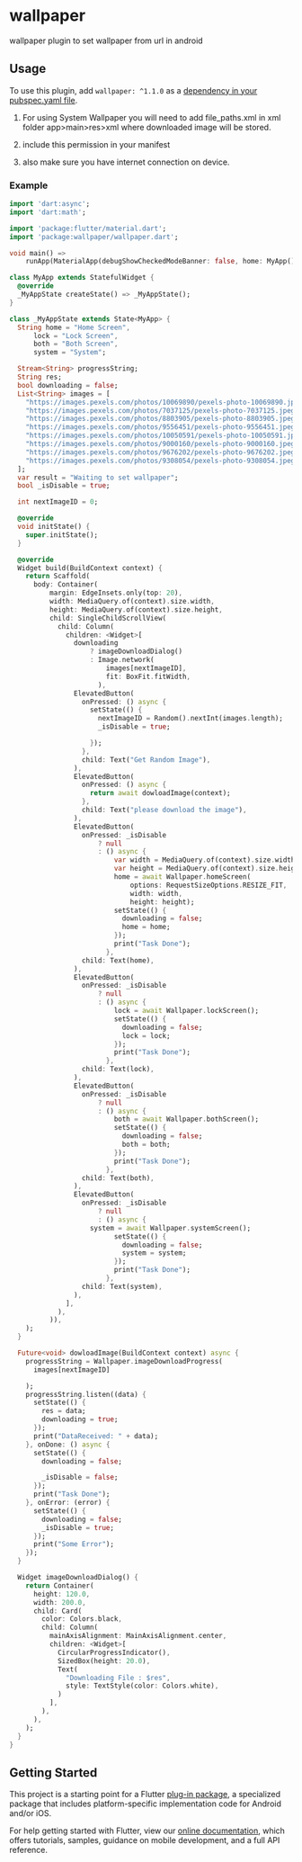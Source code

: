 # wallpaper

wallpaper plugin to set wallpaper from url in android
## Usage
To use this plugin, add `wallpaper: ^1.1.0` as a [dependency in your pubspec.yaml file](https://flutter.io/platform-plugins/).
1) For using System Wallpaper you will need to add file_paths.xml in xml folder 
   app>main>res>xml where downloaded image will be stored.

2) include this permission in your manifest
<uses-permission android:name="android.permission.INTERNET"/>
<uses-permission android:name="android.permission.SET_WALLPAPER" />
<uses-permission android:name="android.permission.READ_EXTERNAL_STORAGE"/>
<uses-permission android:name="android.permission.WRITE_EXTERNAL_STORAGE"/>
<uses-permission android:name="android.permission.ACCESS_NETWORK_STATE"/>
   
3) also make sure you have internet connection on device.
### Example

  
``` dart
import 'dart:async';
import 'dart:math';

import 'package:flutter/material.dart';
import 'package:wallpaper/wallpaper.dart';

void main() =>
    runApp(MaterialApp(debugShowCheckedModeBanner: false, home: MyApp()));

class MyApp extends StatefulWidget {
  @override
  _MyAppState createState() => _MyAppState();
}

class _MyAppState extends State<MyApp> {
  String home = "Home Screen",
      lock = "Lock Screen",
      both = "Both Screen",
      system = "System";

  Stream<String> progressString;
  String res;
  bool downloading = false;
  List<String> images = [
    "https://images.pexels.com/photos/10069890/pexels-photo-10069890.jpeg?auto=compress&cs=tinysrgb&dpr=1&w=500",
    "https://images.pexels.com/photos/7037125/pexels-photo-7037125.jpeg?auto=compress&cs=tinysrgb&dpr=1&w=500",
    "https://images.pexels.com/photos/8803905/pexels-photo-8803905.jpeg?auto=compress&cs=tinysrgb&dpr=1&w=500",
    "https://images.pexels.com/photos/9556451/pexels-photo-9556451.jpeg?auto=compress&cs=tinysrgb&dpr=1&w=500",
    "https://images.pexels.com/photos/10050591/pexels-photo-10050591.jpeg?auto=compress&cs=tinysrgb&dpr=1&w=500",
    "https://images.pexels.com/photos/9000160/pexels-photo-9000160.jpeg?auto=compress&cs=tinysrgb&dpr=1&w=500",
    "https://images.pexels.com/photos/9676202/pexels-photo-9676202.jpeg?auto=compress&cs=tinysrgb&dpr=1&w=500",
    "https://images.pexels.com/photos/9308054/pexels-photo-9308054.jpeg?auto=compress&cs=tinysrgb&dpr=1&w=500"
  ];
  var result = "Waiting to set wallpaper";
  bool _isDisable = true;

  int nextImageID = 0;

  @override
  void initState() {
    super.initState();
  }

  @override
  Widget build(BuildContext context) {
    return Scaffold(
      body: Container(
          margin: EdgeInsets.only(top: 20),
          width: MediaQuery.of(context).size.width,
          height: MediaQuery.of(context).size.height,
          child: SingleChildScrollView(
            child: Column(
              children: <Widget>[
                downloading
                    ? imageDownloadDialog()
                    : Image.network(
                        images[nextImageID],
                        fit: BoxFit.fitWidth,
                      ),
                ElevatedButton(
                  onPressed: () async {
                    setState(() {
                      nextImageID = Random().nextInt(images.length);
                      _isDisable = true;

                    });
                  },
                  child: Text("Get Random Image"),
                ),
                ElevatedButton(
                  onPressed: () async {
                    return await dowloadImage(context);
                  },
                  child: Text("please download the image"),
                ),
                ElevatedButton(
                  onPressed: _isDisable
                      ? null
                      : () async {
                          var width = MediaQuery.of(context).size.width;
                          var height = MediaQuery.of(context).size.height;
                          home = await Wallpaper.homeScreen(
                              options: RequestSizeOptions.RESIZE_FIT,
                              width: width,
                              height: height);
                          setState(() {
                            downloading = false;
                            home = home;
                          });
                          print("Task Done");
                        },
                  child: Text(home),
                ),
                ElevatedButton(
                  onPressed: _isDisable
                      ? null
                      : () async {
                          lock = await Wallpaper.lockScreen();
                          setState(() {
                            downloading = false;
                            lock = lock;
                          });
                          print("Task Done");
                        },
                  child: Text(lock),
                ),
                ElevatedButton(
                  onPressed: _isDisable
                      ? null
                      : () async {
                          both = await Wallpaper.bothScreen();
                          setState(() {
                            downloading = false;
                            both = both;
                          });
                          print("Task Done");
                        },
                  child: Text(both),
                ),
                ElevatedButton(
                  onPressed: _isDisable
                      ? null
                      : () async {
                    system = await Wallpaper.systemScreen();
                          setState(() {
                            downloading = false;
                            system = system;
                          });
                          print("Task Done");
                        },
                  child: Text(system),
                ),
              ],
            ),
          )),
    );
  }

  Future<void> dowloadImage(BuildContext context) async {
    progressString = Wallpaper.imageDownloadProgress(
      images[nextImageID]

    );
    progressString.listen((data) {
      setState(() {
        res = data;
        downloading = true;
      });
      print("DataReceived: " + data);
    }, onDone: () async {
      setState(() {
        downloading = false;

        _isDisable = false;
      });
      print("Task Done");
    }, onError: (error) {
      setState(() {
        downloading = false;
        _isDisable = true;
      });
      print("Some Error");
    });
  }

  Widget imageDownloadDialog() {
    return Container(
      height: 120.0,
      width: 200.0,
      child: Card(
        color: Colors.black,
        child: Column(
          mainAxisAlignment: MainAxisAlignment.center,
          children: <Widget>[
            CircularProgressIndicator(),
            SizedBox(height: 20.0),
            Text(
              "Downloading File : $res",
              style: TextStyle(color: Colors.white),
            )
          ],
        ),
      ),
    );
  }
}


```
## Getting Started

This project is a starting point for a Flutter
[plug-in package](https://flutter.io/developing-packages/),
a specialized package that includes platform-specific implementation code for
Android and/or iOS.

For help getting started with Flutter, view our 
[online documentation](https://flutter.io/docs), which offers tutorials, 
samples, guidance on mobile development, and a full API reference.
